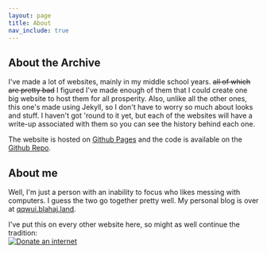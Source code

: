 ```yaml
---
layout: page
title: About
nav_include: true
---
```


## About the Archive
I've made a lot of websites, mainly in my middle school years. ~~all of which are pretty bad~~ I figured I've made enough of them that I could create one big website to host them for all prosperity. Also, unlike all the other ones, this one's made using Jekyll, so I don't have to worry so much about looks and stuff.
I haven't got 'round to it yet, but each of the websites will have a write-up associated with them so you can see the history behind each one.

The website is hosted on [Github Pages](https://pages.github.com) and the code is available on the [Github Repo](https://github.com/qqwui/qqwui.github.io).

## About me
Well, I'm just a person with an inability to focus who likes messing with computers. I guess the two go together pretty well. My personal blog is over at [qqwui.blahaj.land](https://qqwui.blahaj.land).

I've put this on every other website here, so might as well continue the tradition:<br>
<a href='http://internetometer.com/give/47224' target="_blank"><img src='http://internetometer.com/image/47224.png' alt="Donate an internet"></a>
